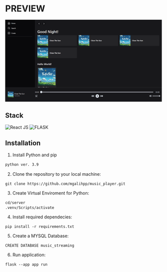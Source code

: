 # PREVIEW

<p align='center'>
    <img src='./docs/preview.png' alt='preview'>
</p>

## Stack
![React JS](https://img.shields.io/badge/React-20232A?style=for-the-badge&logo=react&logoColor=61DAFB)
![FLASK](https://img.shields.io/badge/Flask-000000?style=for-the-badge&logo=flask&logoColor=white)

## Installation

1. Install Python and pip
```txt
python ver. 3.9

```

2. Clone the repository to your local machine:
```
git clone https://github.com/mgalihpp/music_player.git
```

3. Create Virtual Enviroment for Python:
```
cd/server
.venv/Scripts/activate
```

4. Install required dependecies:
```
pip install -r requirements.txt
```

5. Create a MYSQL Database:
```
CREATE DATABASE music_streaming
```

6. Run application:
```
flask --app app run